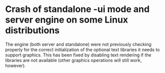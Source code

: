 # Crash of standalone -ui mode and server engine on some Linux distributions
The engine (both server and standalone) were not previously checking properly for the correct initialization of the optional text libraries it needs to support graphics. This has been fixed by disabling text rendering if the libraries are not available (other graphics operations will still work, however).
